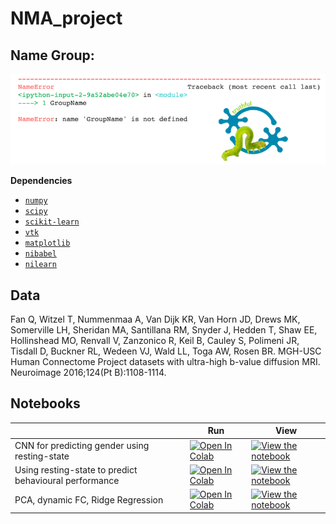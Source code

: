 # NMA_project

## Name Group: 

![alt text](https://github.com/Davi1990/NMA_project/blob/master/Logo.png)


**Dependencies**   

* [`numpy`](https://numpy.org/)
* [`scipy`](https://scipy.org/scipylib/index.html)
* [`scikit-learn`](https://scikit-learn.org/stable/)
* [`vtk`](https://vtk.org/)
* [`matplotlib`](https://matplotlib.org/)
* [`nibabel`](https://nipy.org/nibabel/index.html)
* [`nilearn`](https://nilearn.github.io/)

## Data   
Fan Q, Witzel T, Nummenmaa A, Van Dijk KR, Van Horn JD, Drews MK, Somerville LH, Sheridan MA, Santillana RM, Snyder J, Hedden T, Shaw EE, Hollinshead MO, Renvall V, Zanzonico R, Keil B, Cauley S, Polimeni JR, Tisdall D, Buckner RL, Wedeen VJ, Wald LL, Toga AW, Rosen BR. MGH-USC Human Connectome Project datasets with ultra-high b-value diffusion MRI. Neuroimage 2016;124(Pt B):1108-1114.
  

## Notebooks

|   | Run | View |
| - | --- | ---- |
| CNN for predicting gender using resting-state | [![Open In Colab](https://colab.research.google.com/assets/colab-badge.svg)](https://colab.research.google.com/github/Davi1990/NMA_project/blob/master/cnn.ipynb) | [![View the notebook](https://img.shields.io/badge/render-nbviewer-orange.svg)](https://nbviewer.jupyter.org/github/Davi1990/NMA_project/blob/master/cnn.ipynb?flush_cache=true) |
| Using resting-state to predict behavioural performance | [![Open In Colab](https://colab.research.google.com/assets/colab-badge.svg)](https://colab.research.google.com/github/Davi1990/NMA_project/blob/master/cpm.ipynb) | [![View the notebook](https://img.shields.io/badge/render-nbviewer-orange.svg)](https://nbviewer.jupyter.org/github/Davi1990/NMA_project/blob/master/cpm.ipynb?flush_cache=true) |
| PCA, dynamic FC, Ridge Regression | [![Open In Colab](https://colab.research.google.com/assets/colab-badge.svg)](https://colab.research.google.com/github/Davi1990/NMA_project/blob/master/load_hcp.ipynb) | [![View the notebook](https://img.shields.io/badge/render-nbviewer-orange.svg)](https://nbviewer.jupyter.org/github/Davi1990/NMA_project/blob/master/load_hcp.ipynb?flush_cache=true) |
